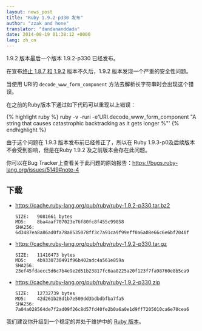 ```yaml
---
layout: news_post
title: "Ruby 1.9.2-p330 发布"
author: "zzak and hone"
translator: "dandananddada"
date: 2014-08-19 01:38:12 +0000
lang: zh_cn
---
```


1.9.2 版本最后一个版本 1.9.2-p330 已经发布。

在宣布[终止 1.8.7 和 1.9.2](https://www.ruby-lang.org/en/news/2014/07/01/eol-for-1-8-7-and-1-9-2/) 版本不久后，1.9.2 版本发现一个严重的安全性问题。

当使用 URI的 `decode_www_form_component` 方法去解析长字符串时会出现这个错误。

在之前的Ruby版本下通过如下代码可以重现以上错误：

{% highlight ruby %}
ruby -v -ruri -e'URI.decode_www_form_component "A string that causes catastrophic backtracking as it gets longer %"'
{% endhighlight %}

由于这个问题在 1.9.3 版本发布前已经修正了，所以在 Ruby 1.9.3-p0及后续版本不会受到影响，但是在Ruby 1.9.2 及之前版本会存在此问题。

你可以在Bug Tracker上查看关于此问题的原始报告：<https://bugs.ruby-lang.org/issues/5149#note-4>

## 下载

* <https://cache.ruby-lang.org/pub/ruby/ruby-1.9.2-p330.tar.bz2>

      SIZE:   9081661 bytes
      MD5:    8ba4aaf707023e76f80fc8f455c99858
      SHA256: 6d3487ea8a86ad0fa78a8535078ff3c7a91ca9f99eff0a6a08e66c6e6bf2040f

* <https://cache.ruby-lang.org/pub/ruby/ruby-1.9.2-p330.tar.gz>

      SIZE:   11416473 bytes
      MD5:    4b9330730491f96b402adc4a561e859a
      SHA256: 23ef45fdaecc5d6c7b4e9e2d51b23817fc6aa8225a20f123f7fa98760e8b5ca9

* <https://cache.ruby-lang.org/pub/ruby/ruby-1.9.2-p330.zip>

      SIZE:   12732739 bytes
      MD5:    42d261b28d1b7e500dd3bdbdbfba7fa5
      SHA256: 7a04a028564de7f2ad09f26c8d57fd40fe2b0a6a0e1d9ff7205010ca6e70cea6

我们建议你升级到一个稳定的并处于维护中的
[Ruby 版本](https://www.ruby-lang.org/zh_cn/downloads/)。
